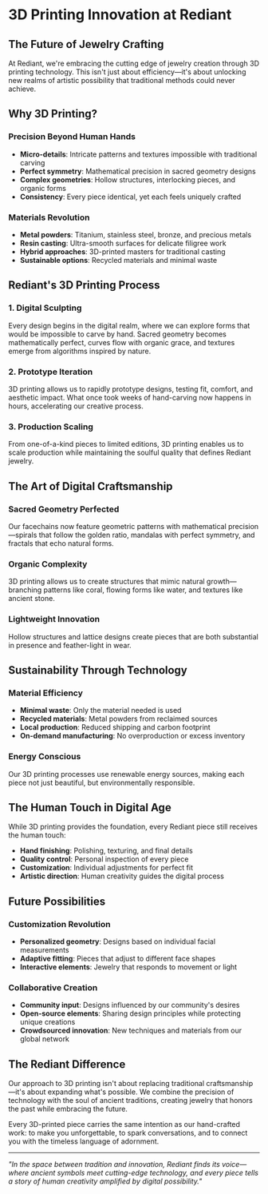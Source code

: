 # 3D Printing Innovation at Rediant

## The Future of Jewelry Crafting

At Rediant, we're embracing the cutting edge of jewelry creation through 3D printing technology. This isn't just about efficiency—it's about unlocking new realms of artistic possibility that traditional methods could never achieve.

## Why 3D Printing?

### Precision Beyond Human Hands
- **Micro-details**: Intricate patterns and textures impossible with traditional carving
- **Perfect symmetry**: Mathematical precision in sacred geometry designs
- **Complex geometries**: Hollow structures, interlocking pieces, and organic forms
- **Consistency**: Every piece identical, yet each feels uniquely crafted

### Materials Revolution
- **Metal powders**: Titanium, stainless steel, bronze, and precious metals
- **Resin casting**: Ultra-smooth surfaces for delicate filigree work
- **Hybrid approaches**: 3D-printed masters for traditional casting
- **Sustainable options**: Recycled materials and minimal waste

## Rediant's 3D Printing Process

### 1. Digital Sculpting
Every design begins in the digital realm, where we can explore forms that would be impossible to carve by hand. Sacred geometry becomes mathematically perfect, curves flow with organic grace, and textures emerge from algorithms inspired by nature.

### 2. Prototype Iteration
3D printing allows us to rapidly prototype designs, testing fit, comfort, and aesthetic impact. What once took weeks of hand-carving now happens in hours, accelerating our creative process.

### 3. Production Scaling
From one-of-a-kind pieces to limited editions, 3D printing enables us to scale production while maintaining the soulful quality that defines Rediant jewelry.

## The Art of Digital Craftsmanship

### Sacred Geometry Perfected
Our facechains now feature geometric patterns with mathematical precision—spirals that follow the golden ratio, mandalas with perfect symmetry, and fractals that echo natural forms.

### Organic Complexity
3D printing allows us to create structures that mimic natural growth—branching patterns like coral, flowing forms like water, and textures like ancient stone.

### Lightweight Innovation
Hollow structures and lattice designs create pieces that are both substantial in presence and feather-light in wear.

## Sustainability Through Technology

### Material Efficiency
- **Minimal waste**: Only the material needed is used
- **Recycled materials**: Metal powders from reclaimed sources
- **Local production**: Reduced shipping and carbon footprint
- **On-demand manufacturing**: No overproduction or excess inventory

### Energy Conscious
Our 3D printing processes use renewable energy sources, making each piece not just beautiful, but environmentally responsible.

## The Human Touch in Digital Age

While 3D printing provides the foundation, every Rediant piece still receives the human touch:
- **Hand finishing**: Polishing, texturing, and final details
- **Quality control**: Personal inspection of every piece
- **Customization**: Individual adjustments for perfect fit
- **Artistic direction**: Human creativity guides the digital process

## Future Possibilities

### Customization Revolution
- **Personalized geometry**: Designs based on individual facial measurements
- **Adaptive fitting**: Pieces that adjust to different face shapes
- **Interactive elements**: Jewelry that responds to movement or light

### Collaborative Creation
- **Community input**: Designs influenced by our community's desires
- **Open-source elements**: Sharing design principles while protecting unique creations
- **Crowdsourced innovation**: New techniques and materials from our global network

## The Rediant Difference

Our approach to 3D printing isn't about replacing traditional craftsmanship—it's about expanding what's possible. We combine the precision of technology with the soul of ancient traditions, creating jewelry that honors the past while embracing the future.

Every 3D-printed piece carries the same intention as our hand-crafted work: to make you unforgettable, to spark conversations, and to connect you with the timeless language of adornment.

---

*"In the space between tradition and innovation, Rediant finds its voice—where ancient symbols meet cutting-edge technology, and every piece tells a story of human creativity amplified by digital possibility."*
